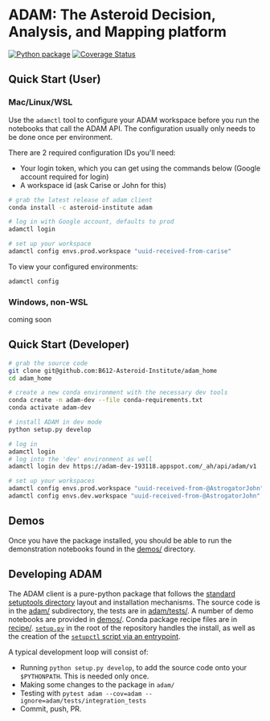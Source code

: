 #  ADAM: The Asteroid Decision, Analysis, and Mapping platform

[![Python package](https://github.com/B612-Asteroid-Institute/adam_home/workflows/Python%20package/badge.svg)](https://github.com/B612-Asteroid-Institute/adam_home/actions?query=workflow%3A%22Python+package%22)
[![Coverage Status](https://coveralls.io/repos/github/B612-Asteroid-Institute/adam/badge.svg?branch=master)](https://coveralls.io/github/B612-Asteroid-Institute/adam?branch=master)

## Quick Start (User)

### Mac/Linux/WSL

Use the `adamctl` tool to configure your ADAM workspace before you run the notebooks that call the ADAM API. The configuration usually only needs to be done once per environment.

There are 2 required configuration IDs you'll need:

  * Your login token, which you can get using the commands below (Google account required for login)
  * A workspace id (ask Carise or John for this)

```bash
# grab the latest release of adam client
conda install -c asteroid-institute adam

# log in with Google account, defaults to prod
adamctl login

# set up your workspace
adamctl config envs.prod.workspace "uuid-received-from-carise"
```

To view your configured environments:

```bash
adamctl config
```

### Windows, non-WSL

coming soon


## Quick Start (Developer)

```bash
# grab the source code
git clone git@github.com:B612-Asteroid-Institute/adam_home
cd adam_home

# create a new conda environment with the necessary dev tools
conda create -n adam-dev --file conda-requirements.txt
conda activate adam-dev

# install ADAM in dev mode
python setup.py develop

# log in
adamctl login
# log into the 'dev' environment as well
adamctl login dev https://adam-dev-193118.appspot.com/_ah/api/adam/v1

# set up your workspaces
adamctl config envs.prod.workspace "uuid-received-from-@AstrogatorJohn"
adamctl config envs.dev.workspace "uuid-received-from-@AstrogatorJohn"
```

## Demos

Once you have the package installed, you should be able to run the demonstration
notebooks found in the [demos/](demos/) directory.

## Developing ADAM

The ADAM client is a pure-python package that follows the [standard
setuptools directory](https://python-packaging.readthedocs.io/en/latest/minimal.html) layout and installation mechanisms.
The source code is in the [adam/](adam/) subdirectory, the tests are in
[adam/tests/](adam/tests/). A number of demo notebooks are provided in [demos/](demos/). Conda
package recipe files are in [recipe/](recipe/). [`setup.py`](setup.py) in the root of the
repository handles the install, as well as the creation of the [`setupctl`
script via an
entrypoint](https://setuptools.readthedocs.io/en/latest/setuptools.html#automatic-script-creation).

A typical development loop will consist of:

  * Running `python setup.py develop`, to add the source code onto your
    `$PYTHONPATH`. This is needed only once.
  * Making some changes to the package in `adam/`
  * Testing with `pytest adam --cov=adam --ignore=adam/tests/integration_tests`
  * Commit, push, PR.

